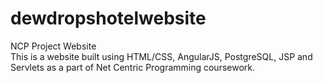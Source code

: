 # dewdropshotelwebsite
NCP Project Website  
This is a website built using HTML/CSS, AngularJS, PostgreSQL, JSP and Servlets as a part of Net Centric Programming coursework.
